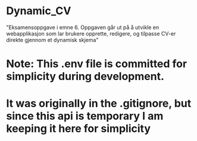 # Dynamic_CV

"Eksamensoppgave i emne 6. Oppgaven går ut på å utvikle en webapplikasjon som lar brukere opprette, redigere, og tilpasse CV-er direkte gjennom et dynamisk skjema"

# Note: This .env file is committed for simplicity during development.

# It was originally in the .gitignore, but since this api is temporary I am keeping it here for simplicity
